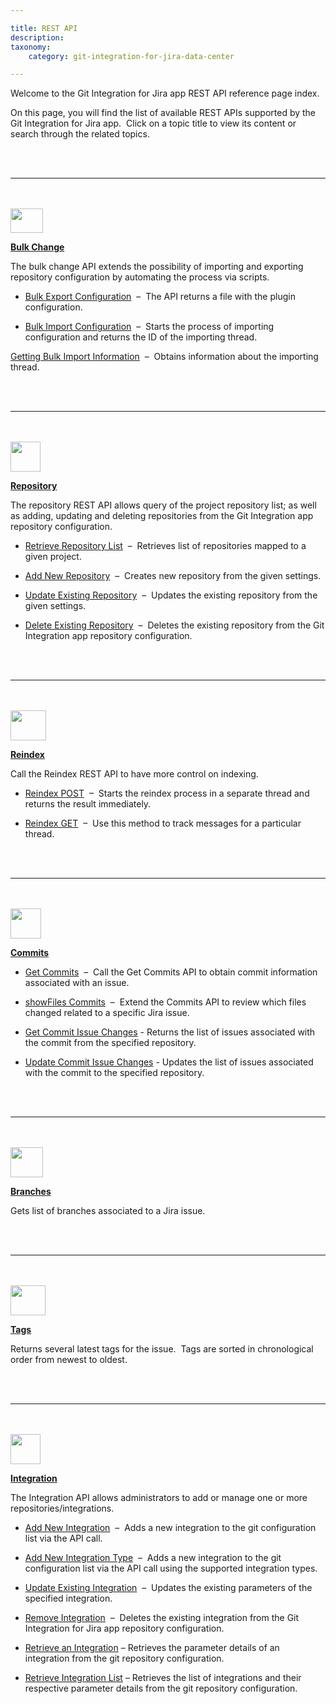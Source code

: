 ```yaml
---

title: REST API
description:
taxonomy:
    category: git-integration-for-jira-data-center

---
```


Welcome to the Git Integration for Jira app REST API reference page index.

On this page, you will find the list of available REST APIs supported by the Git Integration for Jira app.  Click on a topic title to view its content or search through the related topics.

<br>
<br>
<hr>
<br>
<br>

<img src='/wp-content/uploads/gij-bbb-bulkchg-icon.png' width=52 height=39 />

[**Bulk Change**](/git-integration-for-jira-data-center/bulk-change-gij-self-managed)

The bulk change API extends the possibility of importing and exporting repository configuration by automating the process via scripts.

*   [Bulk Export Configuration](/git-integration-for-jira-data-center/bulk-export-gij-self-managed)  –  The API returns a file with the plugin configuration.

*   [Bulk Import Configuration](/git-integration-for-jira-data-center/bulk-import-gij-self-managed)  –  Starts the process of importing configuration and returns the ID of the importing thread.

[Getting Bulk Import Information](/git-integration-for-jira-data-center/get-bulk-import-information-gij-self-managed)  –  Obtains information about the importing thread.

<br>
<br>
<hr>
<br>
<br>

<img src='/wp-content/uploads/gij-bbb-repoapi-icon.png' width=48 height=48 />

[**Repository**](/git-integration-for-jira-data-center/repository-api-gij-self-managed)

The repository REST API allows query of the project repository list; as well as adding, updating and deleting repositories from the Git Integration app repository configuration.

*   [Retrieve Repository List](/git-integration-for-jira-data-center/retrieve-repository-list-gij-self-managed)  –  Retrieves list of repositories mapped to a given project.

*   [Add New Repository](/git-integration-for-jira-data-center/add-new-repository-gij-self-managed)  –  Creates new repository from the given settings.

*   [Update Existing Repository](/git-integration-for-jira-data-center/update-existing-repository-gij-self-managed)  –  Updates the existing repository from the given settings.

*   [Delete Existing Repository](/git-integration-for-jira-data-center/delete-existing-repository-gij-self-managed)  –  Deletes the existing repository from the Git Integration app repository configuration.

<br>
<br>
<hr>
<br>
<br>

<img src='/wp-content/uploads/gij-bbb-reindexapi-icon.png' width=57 height=48 />

[**Reindex**](/git-integration-for-jira-data-center/reindex-api-gij-self-managed)

Call the Reindex REST API to have more control on indexing.

*   [Reindex POST](/git-integration-for-jira-data-center/reindex-post-api-gij-self-managed)  –  Starts the reindex process in a separate thread and returns the result immediately.

*   [Reindex GET](/git-integration-for-jira-data-center/reindex-get-api-gij-self-managed)  –  Use this method to track messages for a particular thread.

<br>
<br>
<hr>
<br>
<br>

<img src='/wp-content/uploads/gij-bbb-commitsapi-icon.png' width=49 height=48 />

[**Commits**](/git-integration-for-jira-data-center/commits-api-gij-self-managed)

*   [Get Commits](/git-integration-for-jira-data-center/get-commits-gij-self-managed)  –  Call the Get Commits API to obtain commit information associated with an issue.

*   [showFiles Commits](/git-integration-for-jira-data-center/showfiles-gij-self-managed)  –  Extend the Commits API to review which files changed related to a specific Jira issue.

*   [Get Commit Issue Changes](/git-integration-for-jira-data-center/get-commit-issue-changes-gij-self-managed) - Returns the list of issues associated with the commit from the specified repository.

*   [Update Commit Issue Changes](/git-integration-for-jira-data-center/update-commit-issue-changes-gij-self-managed) - Updates the list of issues associated with the commit to the specified repository.

<br>
<br>
<hr>
<br>
<br>

<img src='/wp-content/uploads/gij-bbb-branchesapi-icon.png' width=52 height=48 />

[**Branches**](/git-integration-for-jira-data-center/branches-api-gij-self-managed)

Gets list of branches associated to a Jira issue.

<br>
<br>
<hr>
<br>
<br>

<img src='/wp-content/uploads/gij-bbb-tagsapi-icon.png' width=56 height=48 />

[**Tags**](/git-integration-for-jira-data-center/tags-api-gij-self-managed)

Returns several latest tags for the issue.  Tags are sorted in chronological order from newest to oldest.

<br>
<br>
<hr>
<br>
<br>

<img src='/wp-content/uploads/gij-bbb-repoapi-icon.png' width=48 height=48 />

[**Integration**](/git-integration-for-jira-data-center/integration-api-gij-self-managed)

The Integration API allows administrators to add or manage one or more repositories/integrations.

*   [Add New Integration](/git-integration-for-jira-data-center/add-new-integration-gij-self-managed)  –  Adds a new integration to the git configuration list via the API call.

*   [Add New Integration Type](/git-integration-for-jira-data-center/add-new-integration-type-api-examples-gij-self-managed)  –  Adds a new integration to the git configuration list via the API call using the supported integration types.

*   [Update Existing Integration](/git-integration-for-jira-data-center/update-existing-integration-gij-self-managed)  –  Updates the existing parameters of the specified integration.

*   [Remove Integration](/git-integration-for-jira-data-center/remove-integration-gij-self-managed)  –  Deletes the existing integration from the Git Integration for Jira app repository configuration.

*   [Retrieve an Integration](/git-integration-for-jira-data-center/retrieve-an-integration-gij-self-managed) – Retrieves the parameter details of an integration from the git repository configuration.

*   [Retrieve Integration List](/git-integration-for-jira-data-center/retrieve-integration-list-gij-self-managed) – Retrieves the list of integrations and their respective parameter details from the git repository configuration.

